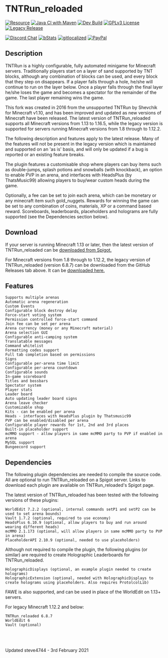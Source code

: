 # TNTRun_reloaded

[![Resource](https://img.shields.io/badge/SpigotMC-Resource-orange.svg)](https://www.spigotmc.org/resources/tntrun_reloaded-tntrun-for-1-13-1-16.53359/)
[![Java CI with Maven](https://github.com/steve4744/TNTRun/workflows/Java%20CI%20with%20Maven/badge.svg)](https://github.com/steve4744/TNTRun/actions?query=workflow%3A%22Java+CI+with+Maven%22)
[![Dev Build](https://img.shields.io/badge/Dev%20Build-Latest-orange?logo=github-actions)](https://github.com/steve4744/TNTRun/releases)
[![GPLv3 License](https://img.shields.io/badge/License-GPL%20v3-yellow.svg)](https://opensource.org/licenses/)
[![Legacy Release](https://img.shields.io/badge/Legacy%20Release-v6.8.7-blue.svg)](https://github.com/steve4744/TNTRun/releases/tag/v6.8.7)


[![Discord Chat](https://img.shields.io/discord/308323056592486420?logo=discord)](https://discord.gg/wFYSAS4)
[![bStats](https://img.shields.io/badge/statistics-bstats-brightgreen.svg)](https://bstats.org/plugin/bukkit/TNTRun_reloaded)
[![gitlocalized ](https://gitlocalize.com/repo/5420/whole_project/badge.svg)](https://gitlocalize.com/repo/5420/whole_project?utm_source=badge)
[![PayPal](https://img.shields.io/badge/paypal-donate-yellow?logo=paypal)](https://www.paypal.com/paypalme/steve4744)


## Description

TNTRun is a highly configurable, fully automated minigame for Minecraft servers. Traditionally players start on a layer of sand supported by TNT blocks, although any combination of blocks can be used, and every block that they step on disappears. If a player falls through a hole, he/she will continue to run on the layer below. Once a player falls through the final layer he/she loses the game and becomes a spectator for the remainder of the game. The last player remaining wins the game.

This fork was created in 2016 from the unsupported TNTRun by Shevchik for Minecraft v1.10, and has been improved and updated as new versions of Minecraft have been released. The latest version of TNTRun_reloaded supports all Minecraft versions from 1.13 to 1.16.5, while the legacy version is supported for servers running Minecraft versions from 1.8 through to 1.12.2.

The following description and features apply to the latest release. Many of the features will not be present in the legacy version which is maintained and supported on an 'as is' basis, and will only be updated if a bug is reported or an existing feature breaks.

The plugin features a customisable shop where players can buy items such as double-jumps, splash potions and snowballs (with knockback), an option to enable PVP in an arena, and interfaces with HeadsPlus (by ThatsMusic99) allowing players to buy/wear custom heads during the game.

Optionally, a fee can be set to join each arena, which can be monetary or any minecraft item such gold_nuggets. Rewards for winning the game can be set to any combination of coins, materials, XP or a command based reward. Scoreboards, leaderboards, placeholders and holograms are fully supported (see the Dependencies section below).


## Download

If your server is running Minecraft 1.13 or later, then the latest version of TNTRun\_reloaded can be [downloaded from Spigot.](https://www.spigotmc.org/resources/tntrun_reloaded.53359/ "TNTRun_reloaded")

For Minecraft versions from 1.8 through to 1.12.2, the legacy version of TNTRun\_reloaded (version 6.8.7) can be downloaded from the GitHub Releases tab above. It can be [downloaded here.](https://github.com/steve4744/TNTRun/releases/download/v6.8.6/TNTRun_reloaded-6.8.7.jar "v6.8.7")


## Features

    Supports multiple arenas
    Automatic arena regeneration
    Custom Events
    Configurable block destroy delay
    Force-start voting system
    Permission controlled force-start command
    Join fee can be set per arena
    Arena currency (money or any Minecraft material)
    Arena selection GUI
    Configurable anti-camping system
    Translatable messages
    Command whitelist
    Formatting codes support
    Full tab completion based on permissions
    Signs
    Configurable per-arena time limit
    Configurable per-arena countdown
    Configurable sounds
    In-game scoreboard
    Titles and bossbars
    Spectator system
    Player stats
    Leader board
    Auto updating leader board signs
    Arena leave checker
    Customizable shop
    Kits - can be enabled per arena
    Heads - interfaces with HeadsPlus plugin by Thatsmusic99
    PVP can be enabled/disabled per arena
    Configurable player rewards for 1st, 2nd and 3rd places
    Built-in placeholder support
    mcMMO support - allow players in same mcMMO party to PVP if enabled in arena
    MySQL support
    Bungeecord support


## Dependencies

The following plugin dependencies are needed to compile the source code. All are optional to run TNTRun_reloaded on a Spigot server.
Links to download each plugin are available on TNTRun_reloaded's Spigot page.

The latest version of TNTRun_reloaded has been tested with the following versions of these plugins:

    WorldEdit 7.2.2 (optional, internal commands setP1 and setP2 can be used to set arena bounds)
    Vault 1.7.2 (optional, required to use economy)
    HeadsPlus 6.10.9 (optional, allow players to buy and run around wearing different heads)
    mcMMO 2.1.173 (optional, will allow players in same mcMMO party to PVP in arena)
    PlaceholderAPI 2.10.9 (optional, needed to use placeholders)
    
Although not required to compile the plugin, the following plugins (or similar) are required to create Holographic Leaderboards for TNTRun_reloaded.
    
    HolographicDisplays (optional, an example plugin needed to create holograms)
    HolographicExtension (optional, needed with HolographicDisplays to create holograms using placeholders. Also requires ProtolcolLib)

FAWE is also supported, and can be used in place of the WorldEdit on 1.13+ servers.

For legacy Minecraft 1.12.2 and below:

    TNTRun_reloaded 6.8.7
    WorldEdit 6
    Vault (optional)


<br />
<br />
<br />
Updated steve4744 - 3rd February 2021

